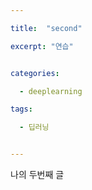 ```yaml
---

title:  "second"

excerpt: "연습"


categories:

  - deeplearning

tags:

  - 딥러닝


---
```




나의 두번째 글
